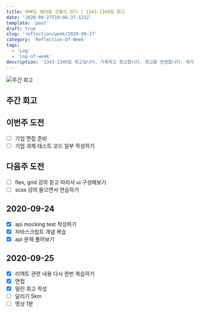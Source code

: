 ```yaml
---
title: 바빠도 해야할 것들이 있다 | 1343-1349일 회고
date: '2020-09-27T10:46:37.121Z'
template: 'post'
draft: true
slug: 'reflection/week/2020-09-27'
category: 'Reflection-Of-Week'
tags:
  - 'Log'
  - 'log-of-week'
description: '1343-1349일 회고입니다. 기록하고 회고합니다. 회고를 반영합니다. 제가 자라는 방식입니다.'
---
```

![주간 회고](https://imgur.com/PwMHNaY.png)



## 주간 회고 



## 이번주 도전
- [ ] 기업 면접 준비 
- [ ] 기업 과제 테스트 코드 일부 작성하기 

## 다음주 도전
- [ ] flex, grid 강의 듣고 따라서 ui 구성해보기
- [ ] scss 강의 들으면서 연습하기 

## 2020-09-24
- [x] api mocking test 작성하기 
- [x] 자바스크립트 개념 복습 
- [x] api 문제 풀어보기 

## 2020-09-25 
- [x] 리엑트 관련 내용 다시 한번 복습하기 
- [x] 면접 
- [x] 밀린 회고 작성
- [ ] 달리기 5km 
- [ ] 명상 1분
